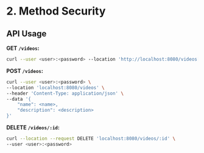 # 2. Method Security

## API Usage

**GET `/videos`:**

```bash
curl --user <user>:<password> --location 'http://localhost:8080/videos[?search=<search_text>]'
```

**POST `/videos`:**

```bash
curl --user <user>:<password> \
--location 'localhost:8080/videos' \
--header 'Content-Type: application/json' \
--data '{
    "name": <name>,
    "description": <description>
}'
```

**DELETE `/videos/:id`:**

```bash
curl --location --request DELETE 'localhost:8080/videos/:id' \
--user <user>:<password>
```
